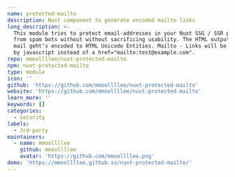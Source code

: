```yaml
---
name: protected-mailto
description: Nuxt component to generate encoded mailto links
long_description: >-
  This module tries to protect email-addresses in your Nuxt SSG / SSR project
  from spam bots without without sacrificing usability. The HTML output of the
  mail geht's encoded to HTML Unicode Entities. Mailto - Links will be handled
  by javascript instead of a href="mailto:test@example.com".
repo: mmoollllee/nuxt-protected-mailto
npm: nuxt-protected-mailto
type: module
icon: ''
github: 'https://github.com/mmoollllee/nuxt-protected-mailto'
website: 'https://github.com/mmoollllee/nuxt-protected-mailto'
learn_more: ''
keywords: []
categories:
  - security
labels:
  - 3rd-party
maintainers:
  - name: mmoollllee
    github: mmoollllee
    avatar: 'https://github.com/mmoollllee.png'
demo: 'https://mmoollllee.github.io/nuxt-protected-mailto/'
---
```

